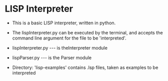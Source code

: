 # LISP Interpreter

- This is a basic LISP interpreter, written in python.
- The lispInterpreter.py can be executed by the terminal, and accepts the command line argument for the file to be 'interpreted'.

- lispInterpreter.py --- is theInterpreter module
- lispParser.py --- is the Parser module

- Directory: 'lisp-examples' contains .lsp files, taken as examples to be interpreted 
